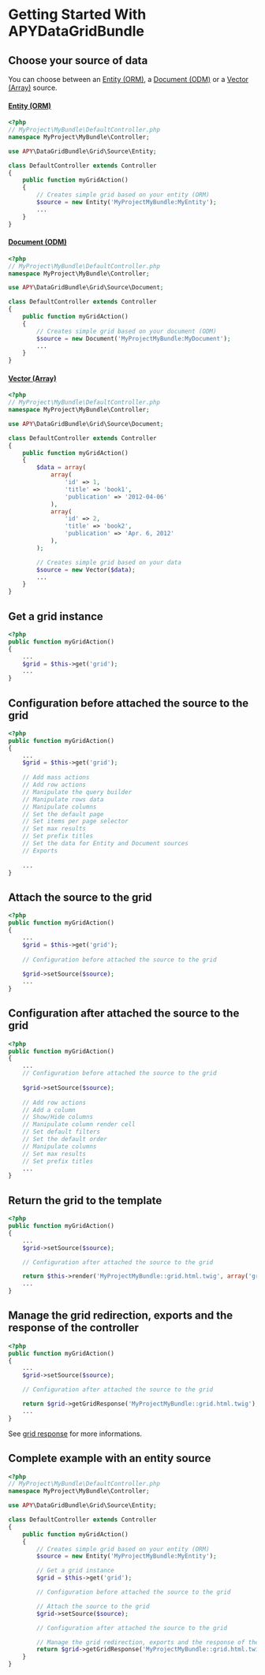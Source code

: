 Getting Started With APYDataGridBundle
======================================

## Choose your source of data

You can choose between an [Entity (ORM)](source/entity.md), a [Document (ODM)](source/document.md) or a [Vector (Array)](source/source.md) source.

#### [Entity (ORM)](source/entity.md)

```php
<?php
// MyProject\MyBundle\DefaultController.php
namespace MyProject\MyBundle\Controller;

use APY\DataGridBundle\Grid\Source\Entity;

class DefaultController extends Controller
{
    public function myGridAction()
    {
        // Creates simple grid based on your entity (ORM)
        $source = new Entity('MyProjectMyBundle:MyEntity');
        ...
    }
}
```

#### [Document (ODM)](source/document.md)

```php
<?php
// MyProject\MyBundle\DefaultController.php
namespace MyProject\MyBundle\Controller;

use APY\DataGridBundle\Grid\Source\Document;

class DefaultController extends Controller
{
    public function myGridAction()
    {
        // Creates simple grid based on your document (ODM)
        $source = new Document('MyProjectMyBundle:MyDocument');
        ...
    }
}
```

#### [Vector (Array)](source/source.md)

```php
<?php
// MyProject\MyBundle\DefaultController.php
namespace MyProject\MyBundle\Controller;

use APY\DataGridBundle\Grid\Source\Document;

class DefaultController extends Controller
{
    public function myGridAction()
    {
        $data = array(
            array(
                'id' => 1,
                'title' => 'book1',
                'publication' => '2012-04-06'
            ),
            array(
                'id' => 2,
                'title' => 'book2',
                'publication' => 'Apr. 6, 2012'
            ),
        );

        // Creates simple grid based on your data
        $source = new Vector($data);
        ...
    }
}
```

## Get a grid instance

```php
<?php
public function myGridAction()
{
    ...
    $grid = $this->get('grid');
    ...
}
```

## Configuration before attached the source to the grid

```php
<?php
public function myGridAction()
{
    ...
    $grid = $this->get('grid');
    
    // Add mass actions
	// Add row actions
    // Manipulate the query builder
    // Manipulate rows data
    // Manipulate columns
    // Set the default page
    // Set items per page selector
    // Set max results
    // Set prefix titles
	// Set the data for Entity and Document sources
	// Exports
    
    ...
}
```

## Attach the source to the grid

```php
<?php
public function myGridAction()
{
    ...
    $grid = $this->get('grid');
    
    // Configuration before attached the source to the grid
    
    $grid->setSource($source);
    ...
}
```

## Configuration after attached the source to the grid

```php
<?php
public function myGridAction()
{
    ...
    // Configuration before attached the source to the grid
    
    $grid->setSource($source);
    
    // Add row actions
    // Add a column
    // Show/Hide columns
    // Manipulate column render cell
    // Set default filters
    // Set the default order
    // Manipulate columns
    // Set max results
    // Set prefix titles
    ...
}
```

## Return the grid to the template

```php
<?php
public function myGridAction()
{
    ...
    $grid->setSource($source);

    // Configuration after attached the source to the grid

    return $this->render('MyProjectMyBundle::grid.html.twig', array('grid' => $grid));
    ...
}
```

## Manage the grid redirection, exports and the response of the controller

```php
<?php
public function myGridAction()
{
    ...
    $grid->setSource($source);

    // Configuration after attached the source to the grid

    return $grid->getGridResponse('MyProjectMyBundle::grid.html.twig');
    ...
}
```

See [grid response](grid_configuration/grid_response.md) for more informations.

## Complete example with an entity source

```php
<?php
// MyProject\MyBundle\DefaultController.php
namespace MyProject\MyBundle\Controller;

use APY\DataGridBundle\Grid\Source\Entity;

class DefaultController extends Controller
{
    public function myGridAction()
    {
        // Creates simple grid based on your entity (ORM)
        $source = new Entity('MyProjectMyBundle:MyEntity');

        // Get a grid instance
        $grid = $this->get('grid');

        // Configuration before attached the source to the grid

        // Attach the source to the grid
        $grid->setSource($source);

        // Configuration after attached the source to the grid

        // Manage the grid redirection, exports and the response of the controller
        return $grid->getGridResponse('MyProjectMyBundle::grid.html.twig');
    }
}
```

